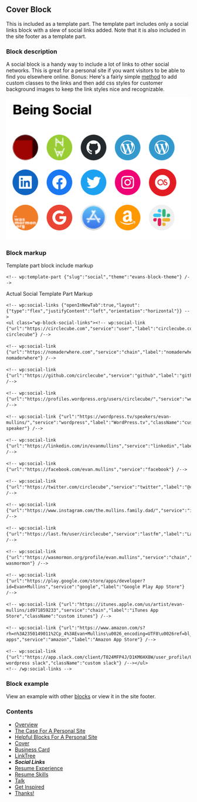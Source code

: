 ## Cover Block
This is included as a template part. The template part includes only a social links block with a slew of social links added. Note that it is also included in the site footer as a template part.

### Block description
A social block is a handy way to include a lot of links to other social networks. This is great for a personal site if you want visitors to be able to find you elsewhere online. Bonus: Here's a fairly simple [method](https://github.com/circlecube/evans-block-theme/blob/main/src/_footer.scss#L40) to add custom classes to the links and then add css styles for customer background images to keep the link styles nice and recognizable.

![social links block demo](images/social-block.png)

### Block markup
Template part block include markup
```
<!-- wp:template-part {"slug":"social","theme":"evans-block-theme"} /-->
```

Actual Social Template Part Markup
```
<!-- wp:social-links {"openInNewTab":true,"layout":{"type":"flex","justifyContent":"left","orientation":"horizontal"}} -->
<ul class="wp-block-social-links"><!-- wp:social-link {"url":"https://circlecube.com","service":"user","label":"circlecube.com","className":"custom circlecube"} /-->

<!-- wp:social-link {"url":"https://nomaderwhere.com","service":"chain","label":"nomaderwhere.com","className":"custom nomaderwhere"} /-->

<!-- wp:social-link {"url":"https://github.com/circlecube","service":"github","label":"github"} /-->

<!-- wp:social-link {"url":"https://profiles.wordpress.org/users/circlecube/","service":"wordpress","label":"WordPress"} /-->

<!-- wp:social-link {"url":"https://wordpress.tv/speakers/evan-mullins/","service":"wordpress","label":"WordPress.tv","className":"customer speaker"} /-->

<!-- wp:social-link {"url":"https://linkedin.com/in/evanmullins","service":"linkedin","label":"LinkedIn"} /-->

<!-- wp:social-link {"url":"https://facebook.com/evan.mullins","service":"facebook"} /-->

<!-- wp:social-link {"url":"https://twitter.com/circlecube","service":"twitter","label":"@circlecube"} /-->

<!-- wp:social-link {"url":"https://www.instagram.com/the.mullins.family.dad/","service":"instagram","label":"nomaderwhere_dad"} /-->

<!-- wp:social-link {"url":"https://last.fm/user/circlecube","service":"lastfm","label":"Last.fm"} /-->

<!-- wp:social-link {"url":"https://wasmormon.org/profile/evan.mullins","service":"chain","label":"wasmormon.org","className":"custom wasmormon"} /-->

<!-- wp:social-link {"url":"https://play.google.com/store/apps/developer?id=Evan+Mullins","service":"google","label":"Google Play App Store"} /-->

<!-- wp:social-link {"url":"https://itunes.apple.com/us/artist/evan-mullins/id971859233","service":"chain","label":"iTunes App Store","className":"custom itunes"} /-->

<!-- wp:social-link {"url":"https://www.amazon.com/s?rh=n%3A2350149011%2Cp_4%3AEvan+Mullins\u0026_encoding=UTF8\u0026ref=bl_sr_mobile-apps","service":"amazon","label":"Amazon App Store"} /-->

<!-- wp:social-link {"url":"https://app.slack.com/client/T024MFP4J/D1KM6HX8W/user_profile/U02S4LRKA","service":"slack","label":"making wordpress slack","className":"custom slack"} /--></ul>
<!-- /wp:social-links -->
```

### Block example
View an example with other [blocks](https://evanmullins.com/blocks/#social) or view it in the site footer.

### Contents
- [Overview](overview.md)
- [The Case For A Personal Site](case-for-personal-site.md)
- [Helpful Blocks For A Personal Site](helpful-blocks.md)
 - [Cover](cover-block.md)
 - [Business Card](business-card-block.md)
 - [LinkTree](linktree-block.md)
 - ***Social Links***
 - [Resume Experience](resume-experience-job-block.md)
 - [Resume Skills](resume-skills-block.md)
 - [Talk](talk-block.md)
- [Get Inspired](insipration.md)
- [Thanks!](thanks.md)